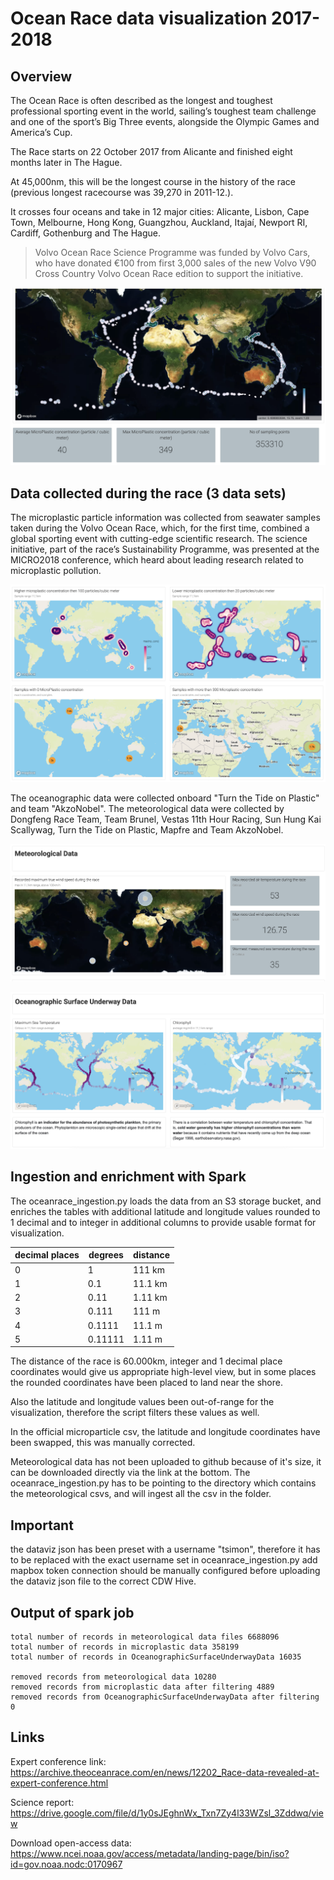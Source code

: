 # Ocean Race data visualization 2017-2018
## Overview

The Ocean Race is often described as the longest and toughest professional sporting event in the world, sailing’s toughest team challenge and one of the sport’s Big Three events, alongside the Olympic Games and America’s Cup.

The Race starts on 22 October 2017 from Alicante and finished eight months later in The Hague.

At 45,000nm, this will be the longest course in the history of the race (previous longest racecourse was 39,270 in 2011-12.).

It crosses four oceans and take in 12 major cities: Alicante, Lisbon, Cape Town, Melbourne, Hong Kong, Guangzhou, Auckland, Itajaí, Newport RI, Cardiff, Gothenburg and The Hague.

> Volvo Ocean Race Science Programme was funded by Volvo Cars, who have donated €100 from first 3,000 sales of the new Volvo V90 Cross Country Volvo Ocean Race edition to support the initiative. 

![Route](https://github.com/simontarzi/oceanrace/blob/main/pics/Screenshot%202023-02-24%20at%2016.40.11.png)


## Data collected during the race (3 data sets)

The microplastic particle information was collected from seawater samples taken during the Volvo Ocean Race, which, for the first time, combined a global sporting event with cutting-edge scientific research.
The science initiative, part of the race’s Sustainability Programme, was presented at the MICRO2018 conference, which heard about leading research related to microplastic pollution.

![Microplastic1](https://github.com/simontarzi/oceanrace/blob/main/pics/Screenshot%202023-02-24%20at%2016.41.05.png)

The oceanographic data were collected onboard "Turn the Tide on Plastic" and team "AkzoNobel". 
The meteorological data were collected by Dongfeng Race Team, Team Brunel, Vestas 11th Hour Racing, Sun Hung Kai Scallywag, Turn the Tide on Plastic, Mapfre and Team AkzoNobel.

![Microplastic2](https://github.com/simontarzi/oceanrace/blob/main/pics/Screenshot%202023-02-24%20at%2016.41.33.png)

![Microplastic3](https://github.com/simontarzi/oceanrace/blob/main/pics/Screenshot%202023-02-24%20at%2016.42.16.png)

## Ingestion and enrichment with Spark

The oceanrace_ingestion.py loads the data from an S3 storage bucket, and enriches the tables with additional latitude and longitude values rounded to 1 decimal and to integer in additional columns to provide usable format for visualization. 

| decimal places | degrees  | distance  | 
|---|---|---|
| 0  | 1  |  111  km |
|  1 | 0.1  | 11.1 km  |
|  2 |  0.11 |  1.11 km |
|  3 |  0.111 |  111  m |
|  4 |  0.1111 | 11.1 m  |
|  5 |  0.11111 | 1.11 m  |

The distance of the race is 60.000km, integer and 1 decimal place coordinates would give us appropriate high-level view, but in some places the rounded coordinates have been placed to land near the shore. 

Also the latitude and longitude values been out-of-range for the visualization, therefore the script filters these values as well. 

In the official microparticle csv, the latitude and longitude coordinates have been swapped, this was manually corrected.  

Meteorological data has not been uploaded to github because of it's size, it can be downloaded directly via the link at the bottom. The oceanrace_ingestion.py has to be pointing to the directory which contains the meteorological csvs, and will ingest all the csv in the folder. 

## Important

the dataviz json has been preset with a username "tsimon", therefore it has to be replaced with the exact username set in oceanrace_ingestion.py
add mapbox token
connection should be manually configured before uploading the dataviz json file to the correct CDW Hive. 

## Output of spark job

	total number of records in meteorological data files 6688096
	total number of records in microplastic data 358199
	total number of records in OceanographicSurfaceUnderwayData 16035
  
  	removed records from meteorological data 10280
	removed records from microplastic data after filtering 4889
	removed records from OceanographicSurfaceUnderwayData after filtering 0

## Links
Expert conference link: https://archive.theoceanrace.com/en/news/12202_Race-data-revealed-at-expert-conference.html 

Science report: https://drive.google.com/file/d/1y0sJEghnWx_Txn7Zy4l33WZsl_3Zddwq/view 

Download open-access data: https://www.ncei.noaa.gov/access/metadata/landing-page/bin/iso?id=gov.noaa.nodc:0170967 
